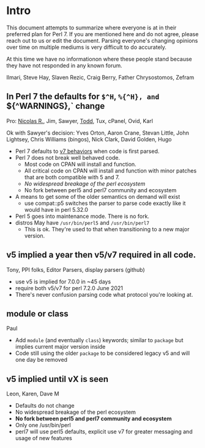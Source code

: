 # Intro

This document attempts to summarize where everyone is at in their preferred plan for Perl 7. If you are mentioned here and do not agree, please reach out to us or edit the document. Parsing everyone's changing opinions over time on multiple mediums is very difficult to do accurately.

At this time we have no informationon where these people stand because they have not responded in any known forum.

Ilmari, Steve Hay, Slaven Rezic, Craig Berry, Father Chrysostomos, Zefram

## In Perl 7 the defaults for `$^H`, `%{^H}, and `${^WARNINGS},` change


Pro: [Nicolas R.](https://github.com/atoomic), Jim, Sawyer, [Todd](https://github.com/toddr), Tux, cPanel, Ovid, Karl

Ok with Sawyer's decision: Yves Orton, Aaron Crane, Stevan Little, John Lightsey, Chris Williams (bingos), Nick Clark, David Golden, Hugo

- Perl 7 defaults to [v7 behaviors](Defaults-for-v7) when code is first parsed.
- Perl 7 does not break well behaved code.
    - Most code on CPAN will install and function.
    - All critical code on CPAN will  install and function with minor patches that are both compatible with 5 and 7.
    - *No widespread breakage of the perl ecosystem*
    - No fork between perl5 and perl7 community and ecosystem
- A means to get some of the older semantics on demand will exist
     - use compat::p5 switches the parser to parse code exactly like it would have in perl 5.32.0
- Perl 5 goes into maintenance mode. There is no fork.
- distros May have `/usr/bin/perl5` and `/usr/bin/perl7`
    - This is ok. They're used to that when transitioning to a new major version.

## v5 implied a year then v5/v7 required in all code.

Tony, PPI folks, Editor Parsers, display parsers (github)

- use v5 is implied for 7.0.0 in ~45 days
- require both v5/v7 for perl 7.2.0 June 2021
- There's never confusion parsing code what protocol you're looking at.

## module or class

Paul

- Add `module` (and eventually `class`) keywords; similar to `package` but implies current major version inside
- Code still using the older `package` to be considered legacy v5 and will one day be removed

## v5 implied until vX is seen

Leon, Karen, Dave M

- Defaults do not change
- No widespread breakage of the perl ecosystem
- **No fork between perl5 and perl7 community and ecosystem**
- Only one /usr/bin/perl
- perl7 will use perl5 defaults, explicit use v7 for greater messaging and usage of new features
